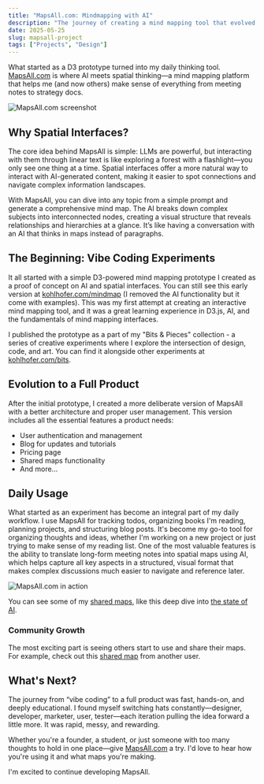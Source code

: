 ```yaml
---
title: "MapsAll.com: Mindmapping with AI"
description: "The journey of creating a mind mapping tool that evolved from experimental prototypes to a full-featured product."
date: 2025-05-25
slug: mapsall-project
tags: ["Projects", "Design"]
---
```


What started as a D3 prototype turned into my daily thinking tool. [MapsAll.com](https://mapsall.com) is where AI meets spatial thinking—a mind mapping platform that helps me (and now others) make sense of everything from meeting notes to strategy docs.

![MapsAll.com screenshot](/images/MapsAll.jpg)

## Why Spatial Interfaces?

The core idea behind MapsAll is simple: LLMs are powerful, but interacting with them through linear text is like exploring a forest with a flashlight—you only see one thing at a time. Spatial interfaces offer a more natural way to interact with AI-generated content, making it easier to spot connections and navigate complex information landscapes.

With MapsAll, you can dive into any topic from a simple prompt and generate a comprehensive mind map. The AI breaks down complex subjects into interconnected nodes, creating a visual structure that reveals relationships and hierarchies at a glance. It’s like having a conversation with an AI that thinks in maps instead of paragraphs.

## The Beginning: Vibe Coding Experiments

It all started with a simple D3-powered mind mapping prototype I created as a proof of concept on AI and spatial interfaces. You can still see this early version at [kohlhofer.com/mindmap](https://kohlhofer.com/mindmap) (I removed the AI functionality but it come with examples). This was my first attempt at creating an interactive mind mapping tool, and it was a great learning experience in D3.js, AI, and the fundamentals of mind mapping interfaces.

I published the prototype as a part of my "Bits & Pieces" collection - a series of creative experiments where I explore the intersection of design, code, and art. You can find it alongside other experiments at [kohlhofer.com/bits](https://kohlhofer.com/bits).

## Evolution to a Full Product

After the initial prototype, I created a more deliberate version of MapsAll with a better architecture and proper user management. This version includes all the essential features a product needs:

- User authentication and management
- Blog for updates and tutorials
- Pricing page
- Shared maps functionality
- And more...

## Daily Usage

What started as an experiment has become an integral part of my daily workflow. I use MapsAll for tracking todos, organizing books I'm reading, planning projects, and structuring blog posts. It's become my go-to tool for organizing thoughts and ideas, whether I'm working on a new project or just trying to make sense of my reading list. One of the most valuable features is the ability to translate long-form meeting notes into spatial maps using AI, which helps capture all key aspects in a structured, visual format that makes complex discussions much easier to navigate and reference later.

![MapsAll.com in action](/images/MapsAll2.jpg)

You can see some of my [shared maps](https://www.mapsall.com/users/cm9m83cfc0000ie04e9bf8f39), like this deep dive into [the state of AI](https://mapsall.com/shared/cmaszgklx0003l204aap7cbti).

### Community Growth

The most exciting part is seeing others start to use and share their maps. For example, check out this [shared map](https://mapsall.com/shared/cmay671ts0004lb04iszweim8) from another user.

## What's Next?

The journey from “vibe coding” to a full product was fast, hands-on, and deeply educational. I found myself switching hats constantly—designer, developer, marketer, user, tester—each iteration pulling the idea forward a little more. It was rapid, messy, and rewarding.


Whether you're a founder, a student, or just someone with too many thoughts to hold in one place—give [MapsAll.com](https://mapsall.com) a try. I'd love to hear how you're using it and what maps you're making.

I'm excited to continue developing MapsAll.
